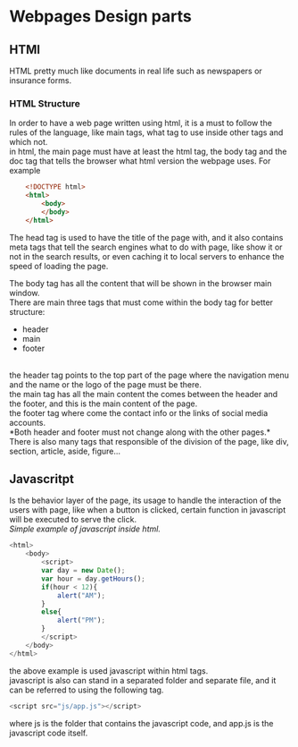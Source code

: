 # Webpages Design parts

## HTMl
HTML pretty much like documents in real life such as newspapers or insurance forms.<br>

### HTML Structure
In order to have a web page written using html, it is a must to follow the rules of the language, like main tags, what tag to use 
inside other tags and which not. <br>
in html, the main page must have at least the html tag, the body tag and the doc tag that tells the browser what html version the webpage uses. For example
```html
    <!DOCTYPE html>
    <html>
        <body>
        </body>
    </html>
```
The head tag is used to have the title of the page with, and it also contains meta tags that tell the search engines what to do with page, like show it or not in the search results, or even caching it to local servers to enhance the speed of loading the page.<br>

The body tag has all the content that will be shown in the browser main window.<br>
There are main three tags that must come within the body tag for better structure:<br>
* header 
* main
* footer
<br>
the header tag points to the top part of the page where the navigation menu and the name or the logo of the page must be there. <br>
the main tag has all the main content the comes between the header and the footer, and this is the main content of the page.<br>
the footer tag where come the contact info or the links of social media accounts.<br>
*Both header and footer must not change along with the other pages.*
<br>
There is also many tags that responsible of the division of the page, like div, section, article, aside, figure...<br>


## Javascritpt
Is the behavior layer of the page, its usage to handle the interaction of the users with page, like when a button is clicked, certain function in javascript will be executed to serve the click. <br>
*Simple example of javascript inside html.*<br>

```javascript
<html>
    <body>
        <script>
        var day = new Date();
        var hour = day.getHours();
        if(hour < 12){
            alert("AM");
        }
        else{
            alert("PM");
        }
        </script>
    </body>
</html>
```
the above example is used javascript within html tags.<br>
javascript is also can stand in a separated folder and separate file, and it can be referred to using the following tag.<br>
```javascript
<script src="js/app.js"></script>
```
where js is the folder that contains the javascript code, and app.js is the javascript code itself. <br>
